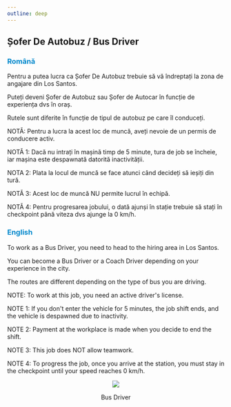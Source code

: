 ```yaml
---
outline: deep
---
```


## Șofer De Autobuz / Bus Driver

### <span style="color: #0088CC">Română</span>

Pentru a putea lucra ca Șofer De Autobuz trebuie să vă îndreptați la zona de angajare din Los Santos.

Puteți deveni Șofer de Autobuz sau Șofer de Autocar în funcție de experiența dvs în oraș.

Rutele sunt diferite în funcție de tipul de autobuz pe care îl conduceți.

NOTĂ: Pentru a lucra la acest loc de muncă, aveți nevoie de un permis de conducere activ.

NOTĂ 1: Dacă nu intrați în mașină timp de 5 minute, tura de job se încheie, iar mașina este despawnată datorită inactivității. 

NOTA 2: Plata la locul de muncă se face atunci când decideți să ieșiți din tură. 

NOTĂ 3: Acest loc de muncă NU permite lucrul în echipă.

NOTĂ 4: Pentru progresarea jobului, o dată ajunși în stație trebuie să stați în checkpoint până viteza dvs ajunge la 0 km/h.

### <span style="color: #0088CC">English</span>

To work as a Bus Driver, you need to head to the hiring area in Los Santos.

You can become a Bus Driver or a Coach Driver depending on your experience in the city.

The routes are different depending on the type of bus you are driving.

NOTE: To work at this job, you need an active driver's license.

NOTE 1: If you don't enter the vehicle for 5 minutes, the job shift ends, and the vehicle is despawned due to inactivity.

NOTE 2: Payment at the workplace is made when you decide to end the shift.

NOTE 3: This job does NOT allow teamwork.

NOTE 4: To progress the job, once you arrive at the station, you must stay in the checkpoint until your speed reaches 0 km/h.

<p align="center"><img src="https://i.imgur.com/MX076mG.gif"/></p>
<p style="text-align: center">Bus Driver</p>